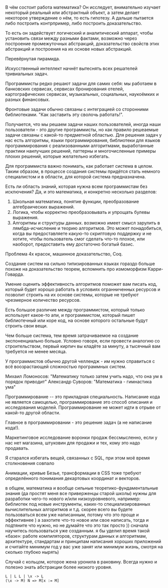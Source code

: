 В чём состоит работа математика?
Он исследует, внимательно изучает некоторый реальный или абстрактный объект,
а затем делает некоторое утверждение о нём, то есть гипотезу.
А дальше пытается либо построить контрпример, либо построить доказательство.

То есть он задействует логический и аналитический аппарат, чтобы установить связи между разными фактами, возможно
через построение промежуточных абстракций, доказательство свойств этих абстракций и построения на их основе новых абстракций.

Перевёрнутая пирамида.

Искусственный интеллект начнёт вытеснять всех решателей тривиальных задач.

Программисты редко решают задачи для самих себя:
мы работаем в банковских сервисах,
сервисах бронирования отелей,
картографических сервисах,
музыкальных, социальных, наукоёмких и разных финансовых.

Фронтовые задачи обычно связаны с интеграцией со сторонними библиотеками. "Как заставить эту сволочь работать!".

Получается, что мы решаем задачи наших пользователей, иногда наши пользователи - это другие программисты, но как правило
решеаемые задачи связаны с какой-то предметной областью. Для решения задач у нас есть алгоритмы, языки программирования,
библиотеки для языков программирования с реализованными алгоритмами, выработанные практики наилучших решений, паттерны и
многочисленные примеры плохих решений, которые желательно избегать.

Для программиста важно понимать, как работает система в целом. Таким образом, в процессе создания системы придётся
стать немного специалистом и в области, для которой система предназначена.

Есть ли область знаний, которая нужна всем программистам без исключения?
Да, и это математика, и конкретно несколько разделов:
1. Школьная математика, понятие функции, преобразование алгебраических выражений. 
2. Логика, чтобы корректно преобразовывать и упрощать булевы выражения.
3. Алгоритмы и структуры данных.
возможно имеет смысл зарулить в лямбда-исчисление и теорию алгоритмов. Это может понадобиться, когда вы предоставляете
какую-то скриптовую поддержку и не хотите, чтобы пользователь смог сделать что-то плохое, или наоборот, предоставить
ему достаточно богатый базис.

Проблема 4х красок, машинное доказательство, Coq.

Создание систем на сильно типизированных языках гораздо больше похоже на доказательство теорем, вспомнить про
измоморфизм Карри-Говарда.

Умение оценить эффективность алгоритмов поможет вам писать код, который будет хорошо работать в условиях огранниченных
ресурсов и позволит строить на их основе системы, которые не требуют чрезмерное количество ресурсов.

Есть большое различие между программистом, который только использует какое-то апи, и программистом, который пишет библиотечный
или коре код, на основе которого остальные будут строить свои вещи.

Чем больше система, тем время затрачиваемое на создание экспоненциально больше. Условно говоря, если провести аналогию
со строительством, первый кирпич вы кладёте за минуту, а тысячный вам требуется не менее месяца.

У программистов обычно другой челлендж - им нужно справиться с всё воозрастающей
сложностью программных систем.

Михаил Ломоносов: "Математику только затем учить надо, что она ум в порядок приводит"
Александр Суворов: "Математика - гимнастика ума"

Программирование -- это прикладная специальность. Написание кода не является самоцелью,
программирование это способ описания и исследования моделей.
Программирование не может идти в отрыве от какой-то другой области.

Главное в программировании - это решение задач (а не написание кода!).

Маркетинговое исследование воронки продаж бессмысленно, если у нас нет магазина, штуковин для продажи и тех,
кому это надо продавать.

Я старался избегать вещей, связанных с SQL, при этом моё время столкновения совпало  

Анимации, кривые Безье, трансформации в CSS тоже требуют определённого понимания декартовых координат и векторов.

в общем, математика и вообще сильные теоретико-фундаментальные знания (да простят меня все приверженцы старой школы)
нужны для разработки чего-то нового и/или низкоуровневого, например: библиотек под новые инструменты, каких-то 
специализированных вычислительных алгоритмов и т.д. скорее всего вы будете пользоваться всем уже написанным, 
потому что это проще и эффективнее ) а захотите что-то новое или свое написать, тогда и подтяните что нужно, 
но не думайте что это так просто )) сначала научитесь пользоваться уже созданным. я бы уделил время такой 
«базе»: работе компиляторов, структурам данных и алгоритмам, архитектуре, стандартам и принципам написания 
хороших приложений и считайте минимум год у вас уже занят или минимум жизнь, смотря на сколько глубоко нырять)

Случай с кольцом, которое жена уронила в раковину. Всегда нужно и полезно знать абстракции более низкого уровня. 

```
L | L L | \x -> L
(\x -> M) N => M[x := M]
```
